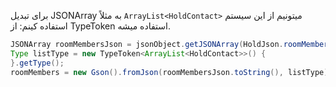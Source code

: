 برای تبدیل JSONArray به مثلاً `ArrayList<HoldContact>` میتونیم از این سیستم استفاده کینم:
از TypeToken استفاده میشه.

```java
JSONArray roomMembersJson = jsonObject.getJSONArray(HoldJson.roomMembers);  
Type listType = new TypeToken<ArrayList<HoldContact>>() {  
}.getType();  
roomMembers = new Gson().fromJson(roomMembersJson.toString(), listType);
```


